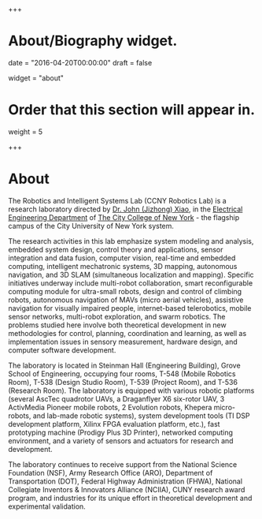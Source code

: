 +++
# About/Biography widget.

date = "2016-04-20T00:00:00"
draft = false

widget = "about"

# Order that this section will appear in.
weight = 5
 
+++

# About

The Robotics and Intelligent Systems Lab (CCNY Robotics Lab) is a research laboratory directed by [Dr. John (Jizhong) Xiao](http://www-ee.ccny.cuny.edu/www/web/jxiao/jxiao.html), in the [Electrical Engineering Department](https://www.ccny.cuny.edu/eleceng) of [The City College of New York](https://www.ccny.cuny.edu) - the flagship campus of the City University of New York system.

The research activities in this lab emphasize system modeling and analysis, embedded system design, control theory and applications, sensor integration and data fusion, computer vision, real-time and embedded computing, intelligent mechatronic systems, 3D mapping, autonomous navigation, and 3D SLAM (simultaneous localization and mapping). Specific initiatives underway include multi-robot collaboration, smart reconfigurable computing module for ultra-small robots, design and control of climbing robots, autonomous navigation of MAVs (micro aerial vehicles), assistive navigation for visually impaired people, internet-based telerobotics, mobile sensor networks, multi-robot exploration, and swarm robotics. The problems studied here involve both theoretical development in new methodologies for control, planning, coordination and learning, as well as implementation issues in sensory measurement, hardware design, and computer software development.

The laboratory is located in Steinman Hall (Engineering Building), Grove School of Engineering, occupying four rooms, T-548 (Mobile Robotics Room), T-538 (Design Studio Room), T-539 (Project Room), and T-536 (Research Room). The laboratory is equipped with various robotic platforms (several AscTec quadrotor UAVs, a Draganflyer X6 six-rotor UAV, 3 ActivMedia Pioneer mobile robots, 2 Evolution robots, Khepera micro-robots, and lab-made robotic systems), system development tools (TI DSP development platform, Xilinx FPGA evaluation platform, etc.), fast prototyping machine (Prodigy Plus 3D Printer), networked computing environment, and a variety of sensors and actuators for research and development.

The laboratory continues to receive support from the National Science Foundation (NSF), Army Research Office (ARO), Department of Transportation (DOT), Federal Highway Administration (FHWA), National Collegiate Inventors & Innovators Alliance (NCIIA), CUNY research award program, and industries for its unique effort in theoretical development and experimental validation.

